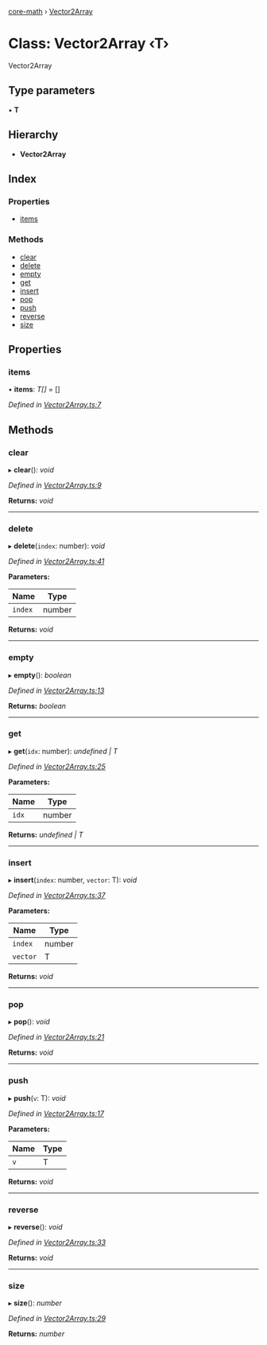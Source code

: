 [core-math](../README.md) › [Vector2Array](vector2array.md)

# Class: Vector2Array ‹**T**›

Vector2Array

## Type parameters

▪ **T**

## Hierarchy

* **Vector2Array**

## Index

### Properties

* [items](vector2array.md#items)

### Methods

* [clear](vector2array.md#clear)
* [delete](vector2array.md#delete)
* [empty](vector2array.md#empty)
* [get](vector2array.md#get)
* [insert](vector2array.md#insert)
* [pop](vector2array.md#pop)
* [push](vector2array.md#push)
* [reverse](vector2array.md#reverse)
* [size](vector2array.md#size)

## Properties

###  items

• **items**: *T[]* = []

*Defined in [Vector2Array.ts:7](https://github.com/sibvrv/core-math/blob/6bc21a9/src/Vector2Array.ts#L7)*

## Methods

###  clear

▸ **clear**(): *void*

*Defined in [Vector2Array.ts:9](https://github.com/sibvrv/core-math/blob/6bc21a9/src/Vector2Array.ts#L9)*

**Returns:** *void*

___

###  delete

▸ **delete**(`index`: number): *void*

*Defined in [Vector2Array.ts:41](https://github.com/sibvrv/core-math/blob/6bc21a9/src/Vector2Array.ts#L41)*

**Parameters:**

Name | Type |
------ | ------ |
`index` | number |

**Returns:** *void*

___

###  empty

▸ **empty**(): *boolean*

*Defined in [Vector2Array.ts:13](https://github.com/sibvrv/core-math/blob/6bc21a9/src/Vector2Array.ts#L13)*

**Returns:** *boolean*

___

###  get

▸ **get**(`idx`: number): *undefined | T*

*Defined in [Vector2Array.ts:25](https://github.com/sibvrv/core-math/blob/6bc21a9/src/Vector2Array.ts#L25)*

**Parameters:**

Name | Type |
------ | ------ |
`idx` | number |

**Returns:** *undefined | T*

___

###  insert

▸ **insert**(`index`: number, `vector`: T): *void*

*Defined in [Vector2Array.ts:37](https://github.com/sibvrv/core-math/blob/6bc21a9/src/Vector2Array.ts#L37)*

**Parameters:**

Name | Type |
------ | ------ |
`index` | number |
`vector` | T |

**Returns:** *void*

___

###  pop

▸ **pop**(): *void*

*Defined in [Vector2Array.ts:21](https://github.com/sibvrv/core-math/blob/6bc21a9/src/Vector2Array.ts#L21)*

**Returns:** *void*

___

###  push

▸ **push**(`v`: T): *void*

*Defined in [Vector2Array.ts:17](https://github.com/sibvrv/core-math/blob/6bc21a9/src/Vector2Array.ts#L17)*

**Parameters:**

Name | Type |
------ | ------ |
`v` | T |

**Returns:** *void*

___

###  reverse

▸ **reverse**(): *void*

*Defined in [Vector2Array.ts:33](https://github.com/sibvrv/core-math/blob/6bc21a9/src/Vector2Array.ts#L33)*

**Returns:** *void*

___

###  size

▸ **size**(): *number*

*Defined in [Vector2Array.ts:29](https://github.com/sibvrv/core-math/blob/6bc21a9/src/Vector2Array.ts#L29)*

**Returns:** *number*
